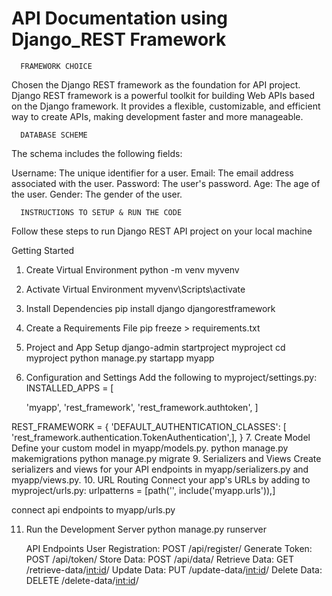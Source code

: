 # API Documentation using Django_REST Framework

      FRAMEWORK CHOICE
     
Chosen the Django REST framework as the foundation for API project.
Django REST framework is a powerful toolkit for building Web APIs based on the Django framework. 
It provides a flexible, customizable, and efficient way to create APIs, making development faster and more manageable.


      DATABASE SCHEME
The schema includes the following fields:

Username: The unique identifier for a user.
Email: The email address associated with the user.
Password: The user's password.
Age: The age of the user.
Gender: The gender of the user.

      INSTRUCTIONS TO SETUP & RUN THE CODE

Follow these steps to run  Django REST API project on your local machine
              
Getting Started
1. Create Virtual Environment
      python -m venv myvenv
2. Activate Virtual Environment
      myvenv\Scripts\activate
3. Install Dependencies
      pip install django djangorestframework
4. Create a Requirements File
      pip freeze > requirements.txt
5. Project and App Setup
      django-admin startproject myproject
      cd myproject
      python manage.py startapp myapp
7. Configuration and Settings
   Add the following to myproject/settings.py:
      INSTALLED_APPS = [
    
    'myapp',
    'rest_framework',
    'rest_framework.authtoken',
   ]

REST_FRAMEWORK = {
    'DEFAULT_AUTHENTICATION_CLASSES': [ 'rest_framework.authentication.TokenAuthentication',],
    }
7. Create Model
   Define your custom model in myapp/models.py.
       python manage.py makemigrations
       python manage.py migrate
9. Serializers and Views
   Create serializers and views for your API endpoints in myapp/serializers.py and myapp/views.py.
10. URL Routing
  Connect your app's URLs by adding to myproject/urls.py:
       urlpatterns = [path('', include('myapp.urls')),]

  connect api endpoints to myapp/urls.py

11. Run the Development Server
       python manage.py runserver


     API Endpoints
User Registration: POST /api/register/
Generate Token: POST /api/token/
Store Data: POST /api/data/
Retrieve Data: GET /retrieve-data/<int:id>/
Update Data: PUT /update-data/<int:id>/
Delete Data: DELETE /delete-data/<int:id>/


     




    

